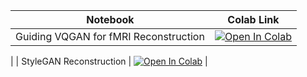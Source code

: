 | Notebook | Colab Link |
| :---: | :---:|
| Guiding VQGAN for fMRI Reconstruction | [![Open In Colab](https://colab.research.google.com/assets/colab-badge.svg)](https://colab.research.google.com/github/LAION-AI/medical/blob/main/fMRI/explore_and_train_vqgan.ipynb)
 |
| StyleGAN Reconstruction | [![Open In Colab](https://colab.research.google.com/assets/colab-badge.svg)](https://colab.research.google.com/github/LAION-AI/medical/blob/main/fMRI/stylegan_recon_colab.ipynb)
 |
